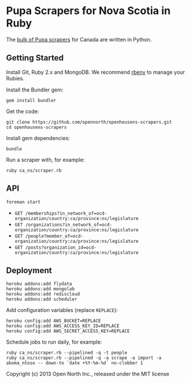 # Pupa Scrapers for Nova Scotia in Ruby

The [bulk of Pupa scrapers](http://github.com/opencivicdata/scrapers-ca) for Canada are written in Python.

## Getting Started

Install Git, Ruby 2.x and MongoDB. We recommend [rbenv](https://github.com/sstephenson/rbenv) to manage your Rubies.

Install the Bundler gem:

    gem install bundler

Get the code:

    git clone https://github.com/opennorth/openhousens-scrapers.git
    cd openhousens-scrapers

Install gem dependencies:

    bundle

Run a scraper with, for example:

    ruby ca_ns/scraper.rb

## API

    foreman start

* `GET /memberships?in_network_of=ocd-organization/country:ca/province:ns/legislature`
* `GET /organizations?in_network_of=ocd-organization/country:ca/province:ns/legislature`
* `GET /people?member_of=ocd-organization/country:ca/province:ns/legislature`
* `GET /posts?organization_id=ocd-organization/country:ca/province:ns/legislature`

## Deployment

    heroku addons:add flydata
    heroku addons:add mongolab
    heroku addons:add rediscloud
    heroku addons:add scheduler

Add configuration variables (replace `REPLACE`):

    heroku config:add AWS_BUCKET=REPLACE
    heroku config:add AWS_ACCESS_KEY_ID=REPLACE
    heroku config:add AWS_SECRET_ACCESS_KEY=REPLACE

Schedule jobs to run daily, for example:

    ruby ca_ns/scraper.rb --pipelined -q -t people
    ruby ca_ns/scraper.rb --pipelined -q -a scrape -a import -a akoma_ntoso -- down-to `date +%Y-%m-%d` no-clobber 1

Copyright (c) 2013 Open North Inc., released under the MIT license
